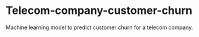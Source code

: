 # Telecom-company-customer-churn
Machine learning model to predict customer churn for a telecom company.
